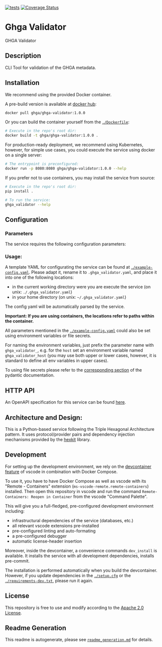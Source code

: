 
[![tests](https://github.com/ghga-de/ghga-validator/actions/workflows/unit_and_int_tests.yaml/badge.svg)](https://github.com/ghga-de/ghga-validator/actions/workflows/unit_and_int_tests.yaml)
[![Coverage Status](https://coveralls.io/repos/github/ghga-de/ghga-validator/badge.svg?branch=main)](https://coveralls.io/github/ghga-de/ghga-validator?branch=main)

# Ghga Validator

GHGA Validator

## Description

<!-- Please provide a short overview of the features of this service.-->

CLI Tool for validation of the GHGA metadata.


## Installation
We recommend using the provided Docker container.

A pre-build version is available at [docker hub](https://hub.docker.com/repository/docker/ghga/ghga-validator):
```bash
docker pull ghga/ghga-validator:1.0.0
```

Or you can build the container yourself from the [`./Dockerfile`](./Dockerfile):
```bash
# Execute in the repo's root dir:
docker build -t ghga/ghga-validator:1.0.0 .
```

For production-ready deployment, we recommend using Kubernetes, however,
for simple use cases, you could execute the service using docker
on a single server:
```bash
# The entrypoint is preconfigured:
docker run -p 8080:8080 ghga/ghga-validator:1.0.0 --help
```

If you prefer not to use containers, you may install the service from source:
```bash
# Execute in the repo's root dir:
pip install .

# To run the service:
ghga_validator --help
```

## Configuration
### Parameters

The service requires the following configuration parameters:


### Usage:

A template YAML for configurating the service can be found at
[`./example-config.yaml`](./example-config.yaml).
Please adapt it, rename it to `.ghga_validator.yaml`, and place it into one of the following locations:
- in the current working directory were you are execute the service (on unix: `./.ghga_validator.yaml`)
- in your home directory (on unix: `~/.ghga_validator.yaml`)

The config yaml will be automatically parsed by the service.

**Important: If you are using containers, the locations refer to paths within the container.**

All parameters mentioned in the [`./example-config.yaml`](./example-config.yaml)
could also be set using environment variables or file secrets.

For naming the environment variables, just prefix the parameter name with `ghga_validator_`,
e.g. for the `host` set an environment variable named `ghga_validator_host`
(you may use both upper or lower cases, however, it is standard to define all env
variables in upper cases).

To using file secrets please refer to the
[corresponding section](https://pydantic-docs.helpmanual.io/usage/settings/#secret-support)
of the pydantic documentation.

## HTTP API
An OpenAPI specification for this service can be found [here](./openapi.yaml).

## Architecture and Design:
<!-- Please provide an overview of the architecture and design of the code base.
Mention anything that deviates from the standard triple hexagonal architecture and
the corresponding structure. -->

This is a Python-based service following the Triple Hexagonal Architecture pattern.
It uses protocol/provider pairs and dependency injection mechanisms provided by the
[hexkit](https://github.com/ghga-de/hexkit) library.


## Development
For setting up the development environment, we rely on the
[devcontainer feature](https://code.visualstudio.com/docs/remote/containers) of vscode
in combination with Docker Compose.

To use it, you have to have Docker Compose as well as vscode with its "Remote - Containers"
extension (`ms-vscode-remote.remote-containers`) installed.
Then open this repository in vscode and run the command
`Remote-Containers: Reopen in Container` from the vscode "Command Palette".

This will give you a full-fledged, pre-configured development environment including:
- infrastructural dependencies of the service (databases, etc.)
- all relevant vscode extensions pre-installed
- pre-configured linting and auto-formating
- a pre-configured debugger
- automatic license-header insertion

Moreover, inside the devcontainer, a convenience commands `dev_install` is available.
It installs the service with all development dependencies, installs pre-commit.

The installation is performed automatically when you build the devcontainer. However,
if you update dependencies in the [`./setup.cfg`](./setup.cfg) or the
[`./requirements-dev.txt`](./requirements-dev.txt), please run it again.

## License
This repository is free to use and modify according to the
[Apache 2.0 License](./LICENSE).

## Readme Generation
This readme is autogenerate, please see [`readme_generation.md`](./readme_generation.md)
for details.
